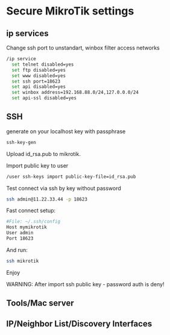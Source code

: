 # Secure MikroTik settings
## ip services

Change ssh port to unstandart, winbox filter access networks

```bash
/ip service
  set telnet disabled=yes
  set ftp disabled=yes
  set www disabled=yes
  set ssh port=18623
  set api disabled=yes
  set winbox address=192.168.88.0/24,127.0.0.0/24
  set api-ssl disabled=yes
```

## SSH

generate on your localhost key with passphrase
```bash
ssh-key-gen
```
Upload id_rsa.pub to mikrotik.

Import public key to user
```bash
/user ssh-keys import public-key-file=id_rsa.pub 
```
Test connect via ssh by key without password
```bash
ssh admin@11.22.33.44 -p 18623
```
Fast connect setup:
```bash
#File: ~/.ssh/config
Host mymikrotik
User admin
Port 18623
```
And run:
```bash
ssh mikrotik
```
Enjoy

WARNING: After import ssh public key - password auth is deny!
## Tools/Mac server
## IP/Neighbor List/Discovery Interfaces


